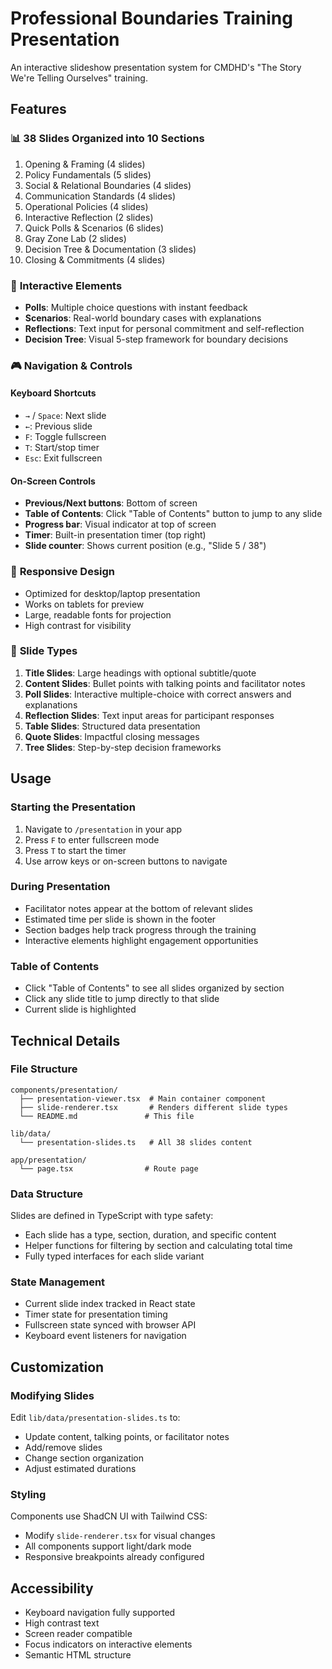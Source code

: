 # Professional Boundaries Training Presentation

An interactive slideshow presentation system for CMDHD's "The Story We're Telling Ourselves" training.

## Features

### 📊 **38 Slides Organized into 10 Sections**
1. Opening & Framing (4 slides)
2. Policy Fundamentals (5 slides)
3. Social & Relational Boundaries (4 slides)
4. Communication Standards (4 slides)
5. Operational Policies (4 slides)
6. Interactive Reflection (2 slides)
7. Quick Polls & Scenarios (6 slides)
8. Gray Zone Lab (2 slides)
9. Decision Tree & Documentation (3 slides)
10. Closing & Commitments (4 slides)

### 🎯 **Interactive Elements**
- **Polls**: Multiple choice questions with instant feedback
- **Scenarios**: Real-world boundary cases with explanations
- **Reflections**: Text input for personal commitment and self-reflection
- **Decision Tree**: Visual 5-step framework for boundary decisions

### 🎮 **Navigation & Controls**

#### Keyboard Shortcuts
- `→` / `Space`: Next slide
- `←`: Previous slide
- `F`: Toggle fullscreen
- `T`: Start/stop timer
- `Esc`: Exit fullscreen

#### On-Screen Controls
- **Previous/Next buttons**: Bottom of screen
- **Table of Contents**: Click "Table of Contents" button to jump to any slide
- **Progress bar**: Visual indicator at top of screen
- **Timer**: Built-in presentation timer (top right)
- **Slide counter**: Shows current position (e.g., "Slide 5 / 38")

### 📱 **Responsive Design**
- Optimized for desktop/laptop presentation
- Works on tablets for preview
- Large, readable fonts for projection
- High contrast for visibility

### 🎨 **Slide Types**

1. **Title Slides**: Large headings with optional subtitle/quote
2. **Content Slides**: Bullet points with talking points and facilitator notes
3. **Poll Slides**: Interactive multiple-choice with correct answers and explanations
4. **Reflection Slides**: Text input areas for participant responses
5. **Table Slides**: Structured data presentation
6. **Quote Slides**: Impactful closing messages
7. **Tree Slides**: Step-by-step decision frameworks

## Usage

### Starting the Presentation
1. Navigate to `/presentation` in your app
2. Press `F` to enter fullscreen mode
3. Press `T` to start the timer
4. Use arrow keys or on-screen buttons to navigate

### During Presentation
- Facilitator notes appear at the bottom of relevant slides
- Estimated time per slide is shown in the footer
- Section badges help track progress through the training
- Interactive elements highlight engagement opportunities

### Table of Contents
- Click "Table of Contents" to see all slides organized by section
- Click any slide title to jump directly to that slide
- Current slide is highlighted

## Technical Details

### File Structure
```
components/presentation/
  ├── presentation-viewer.tsx  # Main container component
  ├── slide-renderer.tsx       # Renders different slide types
  └── README.md               # This file

lib/data/
  └── presentation-slides.ts   # All 38 slides content

app/presentation/
  └── page.tsx                # Route page
```

### Data Structure
Slides are defined in TypeScript with type safety:
- Each slide has a type, section, duration, and specific content
- Helper functions for filtering by section and calculating total time
- Fully typed interfaces for each slide variant

### State Management
- Current slide index tracked in React state
- Timer state for presentation timing
- Fullscreen state synced with browser API
- Keyboard event listeners for navigation

## Customization

### Modifying Slides
Edit `lib/data/presentation-slides.ts` to:
- Update content, talking points, or facilitator notes
- Add/remove slides
- Change section organization
- Adjust estimated durations

### Styling
Components use ShadCN UI with Tailwind CSS:
- Modify `slide-renderer.tsx` for visual changes
- All components support light/dark mode
- Responsive breakpoints already configured

## Accessibility
- Keyboard navigation fully supported
- High contrast text
- Screen reader compatible
- Focus indicators on interactive elements
- Semantic HTML structure

